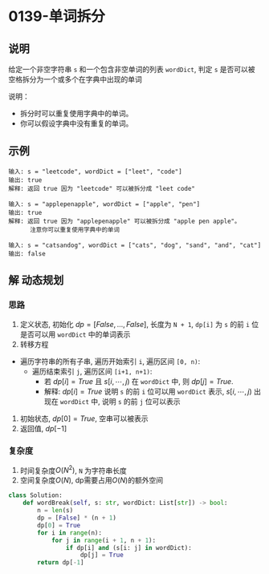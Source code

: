 # 0139-单词拆分

## 说明
给定一个非空字符串 `s` 和一个包含非空单词的列表 `wordDict`, 判定 `s` 是否可以被空格拆分为一个或多个在字典中出现的单词

说明：
- 拆分时可以重复使用字典中的单词。
- 你可以假设字典中没有重复的单词。

## 示例
```
输入: s = "leetcode", wordDict = ["leet", "code"]
输出: true
解释: 返回 true 因为 "leetcode" 可以被拆分成 "leet code"

输入: s = "applepenapple", wordDict = ["apple", "pen"]
输出: true
解释: 返回 true 因为 "applepenapple" 可以被拆分成 "apple pen apple"。
      注意你可以重复使用字典中的单词

输入: s = "catsandog", wordDict = ["cats", "dog", "sand", "and", "cat"]
输出: false
```

## 解 动态规划

### 思路
1. 定义状态, 初始化 $dp = [False, ..., False]$, 长度为 `N + 1`, `dp[i]` 为 `s` 的前 `i` 位是否可以用 `wordDict` 中的单词表示
2. 转移方程
- 遍历字符串的所有子串, 遍历开始索引 `i`, 遍历区间 `[0, n)`:
  - 遍历结束索引 `j`, 遍历区间 `[i+1, n+1)`:
    - 若 $dp[i]=True$ 且 $s[i,\cdots,j)$ 在 `wordDict` 中, 则 $dp[j]=True$.
    - 解释: $dp[i]=True$ 说明 `s` 的前 `i` 位可以用 `wordDict` 表示, $s[i,\cdots,j)$ 出现在 `wordDict` 中, 说明 `s` 的前 `j` 位可以表示
1. 初始状态, $dp[0] = True$, 空串可以被表示
2. 返回值, $dp[-1]$

### 复杂度
1. 时间复杂度$O(N^2)$, `N` 为字符串长度
2. 空间复杂度$O(N)$, dp需要占用$O(N)$的额外空间

```python
class Solution:
    def wordBreak(self, s: str, wordDict: List[str]) -> bool:
        n = len(s)
        dp = [False] * (n + 1)
        dp[0] = True
        for i in range(n):
            for j in range(i + 1, n + 1):
                if dp[i] and (s[i: j] in wordDict):
                    dp[j] = True
        return dp[-1]
```